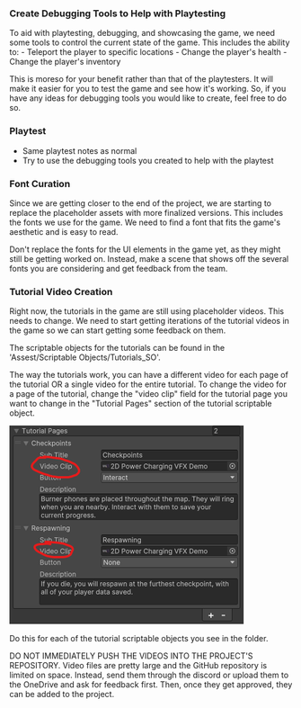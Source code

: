 
### Create Debugging Tools to Help with Playtesting

To aid with playtesting, debugging, and showcasing the game, we need some tools to control the current state of the game. This includes the ability to:
	- Teleport the player to specific locations
	- Change the player's health
	- Change the player's inventory

This is moreso for your benefit rather than that of the playtesters. It will make it easier for you to test the game and see how it's working. So, if you have any ideas for debugging tools you would like to create, feel free to do so.

### Playtest
- Same playtest notes as normal
- Try to use the debugging tools you created to help with the playtest

### Font Curation

Since we are getting closer to the end of the project, we are starting to replace the placeholder assets with more finalized versions. This includes the fonts we use for the game. We need to find a font that fits the game's aesthetic and is easy to read.

Don't replace the fonts for the UI elements in the game yet, as they might still be getting worked on. Instead, make a scene that shows off the several fonts you are considering and get feedback from the team.

### Tutorial Video Creation

Right now, the tutorials in the game are still using placeholder videos. This needs to change. We need to start getting iterations of the tutorial videos in the game so we can start getting some feedback on them.

The scriptable objects for the tutorials can be found in the 'Assest/Scriptable Objects/Tutorials_SO'.

The way the tutorials work, you can have a different video for each page of the tutorial OR a single video for the entire tutorial. To change the video for a page of the tutorial, change the "video clip" field for the tutorial page you want to change in the "Tutorial Pages" section of the tutorial scriptable object.

![](<../../_META/Attachments/Pasted image 20250204200020.png>)

Do this for each of the tutorial scriptable objects you see in the folder.

DO NOT IMMEDIATELY PUSH THE VIDEOS INTO THE PROJECT'S REPOSITORY. Video files are pretty large and the GitHub repository is limited on space. Instead, send them through the discord or upload them to the OneDrive and ask for feedback first. Then, once they get approved, they can be added to the project.
